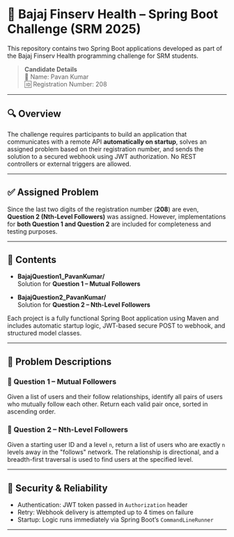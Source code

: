 # 💼 Bajaj Finserv Health – Spring Boot Challenge (SRM 2025)

This repository contains two Spring Boot applications developed as part of the Bajaj Finserv Health programming challenge for SRM students.

> **Candidate Details**  
> 👤 Name: Pavan Kumar  
> 🆔 Registration Number: 208  

---

## 🔍 Overview

The challenge requires participants to build an application that communicates with a remote API **automatically on startup**, solves an assigned problem based on their registration number, and sends the solution to a secured webhook using JWT authorization. No REST controllers or external triggers are allowed.

---

## ✅ Assigned Problem

Since the last two digits of the registration number (**208**) are even, **Question 2 (Nth-Level Followers)** was assigned. However, implementations for **both Question 1 and Question 2** are included for completeness and testing purposes.

---

## 📁 Contents

- **BajajQuestion1_PavanKumar/**  
  Solution for **Question 1 – Mutual Followers**

- **BajajQuestion2_PavanKumar/**  
  Solution for **Question 2 – Nth-Level Followers**

Each project is a fully functional Spring Boot application using Maven and includes automatic startup logic, JWT-based secure POST to webhook, and structured model classes.

---

## 📌 Problem Descriptions

### 🔹 Question 1 – Mutual Followers  
Given a list of users and their follow relationships, identify all pairs of users who mutually follow each other. Return each valid pair once, sorted in ascending order.

### 🔹 Question 2 – Nth-Level Followers  
Given a starting user ID and a level `n`, return a list of users who are exactly `n` levels away in the "follows" network. The relationship is directional, and a breadth-first traversal is used to find users at the specified level.

---

## 🔐 Security & Reliability

- Authentication: JWT token passed in `Authorization` header  
- Retry: Webhook delivery is attempted up to 4 times on failure  
- Startup: Logic runs immediately via Spring Boot’s `CommandLineRunner`

---


